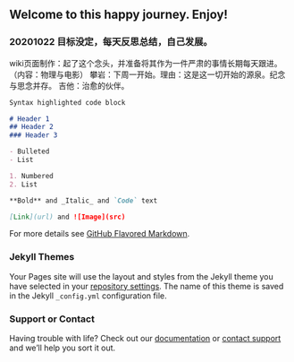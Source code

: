 ## Welcome to this happy journey. Enjoy!
### 20201022 目标没定，每天反思总结，自己发展。
wiki页面制作：起了这个念头，并准备将其作为一件严肃的事情长期每天跟进。（内容：物理与电影）
攀岩：下周一开始。理由：这是这一切开始的源泉。纪念与思念并存。
吉他：治愈的伙伴。

```markdown
Syntax highlighted code block

# Header 1
## Header 2
### Header 3

- Bulleted
- List

1. Numbered
2. List

**Bold** and _Italic_ and `Code` text

[Link](url) and ![Image](src)
```

For more details see [GitHub Flavored Markdown](https://guides.github.com/features/mastering-markdown/).

### Jekyll Themes

Your Pages site will use the layout and styles from the Jekyll theme you have selected in your [repository settings](https://github.com/zycookie/HappyJourney.github.io/settings). The name of this theme is saved in the Jekyll `_config.yml` configuration file.

### Support or Contact

Having trouble with life? Check out our [documentation](https://docs.github.com/categories/github-pages-basics/) or [contact support](https://github.com/contact) and we’ll help you sort it out.
